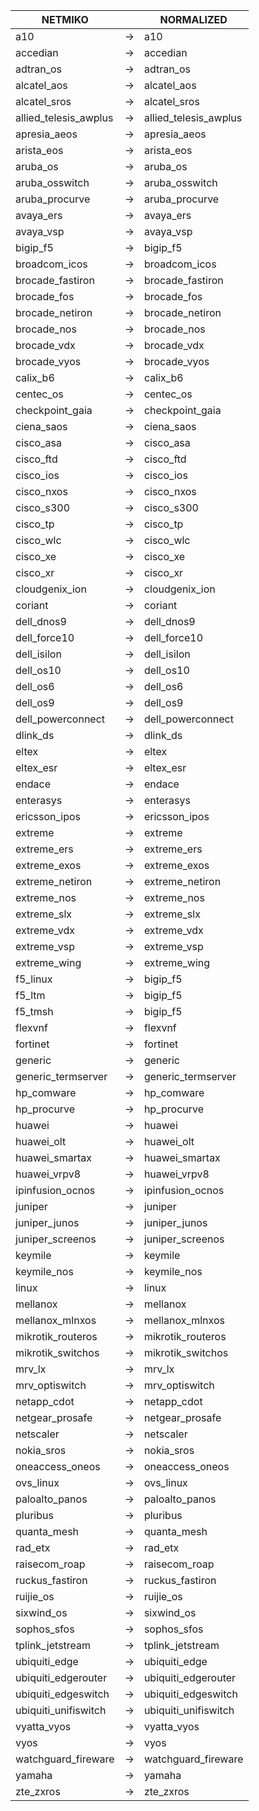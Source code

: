 | NETMIKO | | NORMALIZED |
| ---------- | -- | ------ |
| a10 | → | a10 |
| accedian | → | accedian |
| adtran_os | → | adtran_os |
| alcatel_aos | → | alcatel_aos |
| alcatel_sros | → | alcatel_sros |
| allied_telesis_awplus | → | allied_telesis_awplus |
| apresia_aeos | → | apresia_aeos |
| arista_eos | → | arista_eos |
| aruba_os | → | aruba_os |
| aruba_osswitch | → | aruba_osswitch |
| aruba_procurve | → | aruba_procurve |
| avaya_ers | → | avaya_ers |
| avaya_vsp | → | avaya_vsp |
| bigip_f5 | → | bigip_f5 |
| broadcom_icos | → | broadcom_icos |
| brocade_fastiron | → | brocade_fastiron |
| brocade_fos | → | brocade_fos |
| brocade_netiron | → | brocade_netiron |
| brocade_nos | → | brocade_nos |
| brocade_vdx | → | brocade_vdx |
| brocade_vyos | → | brocade_vyos |
| calix_b6 | → | calix_b6 |
| centec_os | → | centec_os |
| checkpoint_gaia | → | checkpoint_gaia |
| ciena_saos | → | ciena_saos |
| cisco_asa | → | cisco_asa |
| cisco_ftd | → | cisco_ftd |
| cisco_ios | → | cisco_ios |
| cisco_nxos | → | cisco_nxos |
| cisco_s300 | → | cisco_s300 |
| cisco_tp | → | cisco_tp |
| cisco_wlc | → | cisco_wlc |
| cisco_xe | → | cisco_xe |
| cisco_xr | → | cisco_xr |
| cloudgenix_ion | → | cloudgenix_ion |
| coriant | → | coriant |
| dell_dnos9 | → | dell_dnos9 |
| dell_force10 | → | dell_force10 |
| dell_isilon | → | dell_isilon |
| dell_os10 | → | dell_os10 |
| dell_os6 | → | dell_os6 |
| dell_os9 | → | dell_os9 |
| dell_powerconnect | → | dell_powerconnect |
| dlink_ds | → | dlink_ds |
| eltex | → | eltex |
| eltex_esr | → | eltex_esr |
| endace | → | endace |
| enterasys | → | enterasys |
| ericsson_ipos | → | ericsson_ipos |
| extreme | → | extreme |
| extreme_ers | → | extreme_ers |
| extreme_exos | → | extreme_exos |
| extreme_netiron | → | extreme_netiron |
| extreme_nos | → | extreme_nos |
| extreme_slx | → | extreme_slx |
| extreme_vdx | → | extreme_vdx |
| extreme_vsp | → | extreme_vsp |
| extreme_wing | → | extreme_wing |
| f5_linux | → | bigip_f5 |
| f5_ltm | → | bigip_f5 |
| f5_tmsh | → | bigip_f5 |
| flexvnf | → | flexvnf |
| fortinet | → | fortinet |
| generic | → | generic |
| generic_termserver | → | generic_termserver |
| hp_comware | → | hp_comware |
| hp_procurve | → | hp_procurve |
| huawei | → | huawei |
| huawei_olt | → | huawei_olt |
| huawei_smartax | → | huawei_smartax |
| huawei_vrpv8 | → | huawei_vrpv8 |
| ipinfusion_ocnos | → | ipinfusion_ocnos |
| juniper | → | juniper |
| juniper_junos | → | juniper_junos |
| juniper_screenos | → | juniper_screenos |
| keymile | → | keymile |
| keymile_nos | → | keymile_nos |
| linux | → | linux |
| mellanox | → | mellanox |
| mellanox_mlnxos | → | mellanox_mlnxos |
| mikrotik_routeros | → | mikrotik_routeros |
| mikrotik_switchos | → | mikrotik_switchos |
| mrv_lx | → | mrv_lx |
| mrv_optiswitch | → | mrv_optiswitch |
| netapp_cdot | → | netapp_cdot |
| netgear_prosafe | → | netgear_prosafe |
| netscaler | → | netscaler |
| nokia_sros | → | nokia_sros |
| oneaccess_oneos | → | oneaccess_oneos |
| ovs_linux | → | ovs_linux |
| paloalto_panos | → | paloalto_panos |
| pluribus | → | pluribus |
| quanta_mesh | → | quanta_mesh |
| rad_etx | → | rad_etx |
| raisecom_roap | → | raisecom_roap |
| ruckus_fastiron | → | ruckus_fastiron |
| ruijie_os | → | ruijie_os |
| sixwind_os | → | sixwind_os |
| sophos_sfos | → | sophos_sfos |
| tplink_jetstream | → | tplink_jetstream |
| ubiquiti_edge | → | ubiquiti_edge |
| ubiquiti_edgerouter | → | ubiquiti_edgerouter |
| ubiquiti_edgeswitch | → | ubiquiti_edgeswitch |
| ubiquiti_unifiswitch | → | ubiquiti_unifiswitch |
| vyatta_vyos | → | vyatta_vyos |
| vyos | → | vyos |
| watchguard_fireware | → | watchguard_fireware |
| yamaha | → | yamaha |
| zte_zxros | → | zte_zxros |